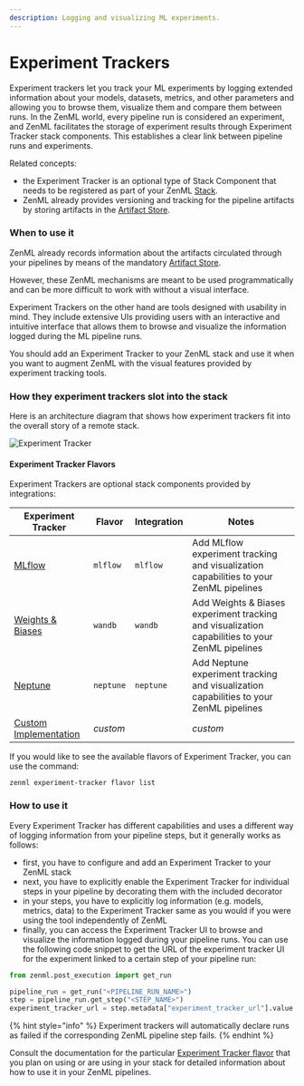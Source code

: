 ```yaml
---
description: Logging and visualizing ML experiments.
---
```


# Experiment Trackers

Experiment trackers let you track your ML experiments by logging extended information about your models, datasets, metrics, and other parameters and allowing you to browse them, visualize them and compare them between runs. In the ZenML world, every pipeline run is considered an experiment, and ZenML facilitates the storage of experiment results through Experiment Tracker stack components. This establishes a clear link between pipeline runs and experiments.

Related concepts:

* the Experiment Tracker is an optional type of Stack Component that needs to be registered as part of your ZenML [Stack](../../starter-guide/understand-stacks.md).
* ZenML already provides versioning and tracking for the pipeline artifacts by storing artifacts in the [Artifact Store](../artifact-stores/artifact-stores.md).

### When to use it

ZenML already records information about the artifacts circulated through your pipelines by means of the mandatory [Artifact Store](../artifact-stores/artifact-stores.md).

However, these ZenML mechanisms are meant to be used programmatically and can be more difficult to work with without a visual interface.

Experiment Trackers on the other hand are tools designed with usability in mind. They include extensive UIs providing users with an interactive and intuitive interface that allows them to browse and visualize the information logged during the ML pipeline runs.

You should add an Experiment Tracker to your ZenML stack and use it when you want to augment ZenML with the visual features provided by experiment tracking tools.

### How they experiment trackers slot into the stack

Here is an architecture diagram that shows how experiment trackers fit into the overall story of a remote stack.

![Experiment Tracker](../../../.gitbook/assets/Remote\_with\_exp\_tracker.png)

#### Experiment Tracker Flavors

Experiment Trackers are optional stack components provided by integrations:

| Experiment Tracker                 | Flavor    | Integration | Notes                                                                                           |
| ---------------------------------- | --------- | ----------- | ----------------------------------------------------------------------------------------------- |
| [MLflow](mlflow.md)                | `mlflow`  | `mlflow`    | Add MLflow experiment tracking and visualization capabilities to your ZenML pipelines           |
| [Weights & Biases](wandb.md)       | `wandb`   | `wandb`     | Add Weights & Biases experiment tracking and visualization capabilities to your ZenML pipelines |
| [Neptune](neptune.md)              | `neptune` | `neptune`   | Add Neptune experiment tracking and visualization capabilities to your ZenML pipelines          |
| [Custom Implementation](custom.md) | _custom_  |             | _custom_                                                                                        |

If you would like to see the available flavors of Experiment Tracker, you can use the command:

```shell
zenml experiment-tracker flavor list
```

### How to use it

Every Experiment Tracker has different capabilities and uses a different way of logging information from your pipeline steps, but it generally works as follows:

* first, you have to configure and add an Experiment Tracker to your ZenML stack
* next, you have to explicitly enable the Experiment Tracker for individual steps in your pipeline by decorating them with the included decorator
* in your steps, you have to explicitly log information (e.g. models, metrics, data) to the Experiment Tracker same as you would if you were using the tool independently of ZenML
* finally, you can access the Experiment Tracker UI to browse and visualize the information logged during your pipeline runs. You can use the following code snippet to get the URL of the experiment tracker UI for the experiment linked to a certain step of your pipeline run:

```python
from zenml.post_execution import get_run

pipeline_run = get_run("<PIPELINE_RUN_NAME>")
step = pipeline_run.get_step("<STEP_NAME>")
experiment_tracker_url = step.metadata["experiment_tracker_url"].value
```

{% hint style="info" %}
Experiment trackers will automatically declare runs as failed if the corresponding ZenML pipeline step fails.
{% endhint %}

Consult the documentation for the particular [Experiment Tracker flavor](experiment-trackers.md#experiment-tracker-flavors) that you plan on using or are using in your stack for detailed information about how to use it in your ZenML pipelines.

